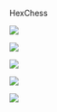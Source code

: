 HexChess

<p>
<a><img src="https://cdn.jsdelivr.net/gh/devicons/devicon/icons/javascript/javascript-original.svg" /></a>

<a><img src="https://cdn.jsdelivr.net/gh/devicons/devicon/icons/threejs/threejs-original.svg" /><a>

<a><img src="https://cdn.jsdelivr.net/gh/devicons/devicon/icons/nodejs/nodejs-original.svg"/></a>
                    
<a><img src="https://cdn.jsdelivr.net/gh/devicons/devicon/icons/mongodb/mongodb-original.svg"/></a>
                    
<a><img src="https://cdn.jsdelivr.net/gh/devicons/devicon/icons/socketio/socketio-original.svg" /></a>
          
</p>